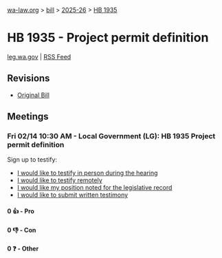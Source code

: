 [wa-law.org](/) > [bill](/bill/) > [2025-26](/bill/2025-26/) > [HB 1935](/bill/2025-26/hb/1935/)

# HB 1935 - Project permit definition
[leg.wa.gov](https://app.leg.wa.gov/billsummary?BillNumber=1935&Year=2025&Initiative=false) | [RSS Feed](./rss.xml)

## Revisions
* [Original Bill](1/)

## Meetings
### Fri 02/14 10:30 AM - Local Government (LG): HB 1935 Project permit definition
Sign up to testify:
* [I would like to testify in person during the hearing](https://app.leg.wa.gov/csi/Testifier/Add?chamber=House&mId=32728&aId=164132&caId=25813&tId=1)
* [I would like to testify remotely](https://app.leg.wa.gov/csi/Testifier/Add?chamber=House&mId=32728&aId=164132&caId=25813&tId=2)
* [I would like my position noted for the legislative record](https://app.leg.wa.gov/csi/Testifier/Add?chamber=House&mId=32728&aId=164132&caId=25813&tId=3)
* [I would like to submit written testimony](https://app.leg.wa.gov/csi/Testifier/Add?chamber=House&mId=32728&aId=164132&caId=25813&tId=4)

#### 0 👍 - Pro

#### 0 👎 - Con

#### 0 ❓ - Other
